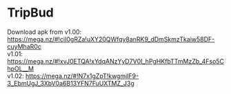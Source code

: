 # TripBud
Download apk from 
  v1.00: https://mega.nz/#!ciI0gRZa!uXY20QWfqy8anRK9_dDmSkmzTkaiw58DF-cuyMhaR0c<br />
  v1.01: https://mega.nz/#!xvJ0ETQA!xYdqANzYyD7V0I_hPgHKfbTTmMzZb_4Fso5ChpOL__M<br />
  v1.02: https://mega.nz/#!N7x1gZpT!kwgmjIF9-3_EbmUgJ_3XbV0a6B13YFN7FuUXTMZ_J3g<br />
